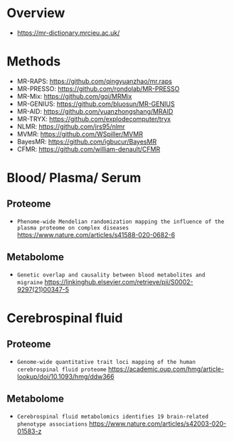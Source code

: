 # Overview
* https://mr-dictionary.mrcieu.ac.uk/

# Methods
* MR-RAPS: https://github.com/qingyuanzhao/mr.raps
* MR-PRESSO: https://github.com/rondolab/MR-PRESSO
* MR-Mix: https://github.com/gqi/MRMix
* MR-GENIUS: https://github.com/bluosun/MR-GENIUS
* MR-AID: https://github.com/yuanzhongshang/MRAID
* MR-TRYX: https://github.com/explodecomputer/tryx
* NLMR: https://github.com/jrs95/nlmr
* MVMR: https://github.com/WSpiller/MVMR
* BayesMR: https://github.com/igbucur/BayesMR
* CFMR: https://github.com/william-denault/CFMR

# Blood/ Plasma/ Serum
## Proteome
* `Phenome-wide Mendelian randomization mapping the influence of the plasma proteome on complex diseases` https://www.nature.com/articles/s41588-020-0682-6
## Metabolome
* `Genetic overlap and causality between blood metabolites and migraine` https://linkinghub.elsevier.com/retrieve/pii/S0002-9297(21)00347-5

# Cerebrospinal fluid
## Proteome
* `Genome-wide quantitative trait loci mapping of the human cerebrospinal fluid proteome` https://academic.oup.com/hmg/article-lookup/doi/10.1093/hmg/ddw366
## Metabolome
* `Cerebrospinal fluid metabolomics identifies 19 brain-related phenotype associations` https://www.nature.com/articles/s42003-020-01583-z
